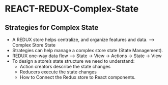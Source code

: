 # REACT-REDUX-Complex-State

## Strategies for Complex State
- A REDUX store helps centralize, and organize features and data. --> Complex Store State
- Strategies can help manage a complex store state (State Management).
- REDUX one-way data flow --> State → View → Actions → State → View
- To design a store’s state structure we need to understand:
  - Action creators describe the state changes
  - Reducers execute the state changes
  - How to Connect the Redux store to React components.
